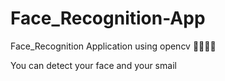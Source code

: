 # Face_Recognition-App
Face_Recognition Application using opencv 👧🧑🧛‍♀️

You can detect your face and your smail
